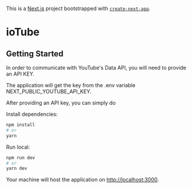 This is a [Next.js](https://nextjs.org/) project bootstrapped with [`create-next-app`](https://github.com/vercel/next.js/tree/canary/packages/create-next-app).

# ioTube

## Getting Started

In order to communicate with YouTube's Data API, you will need to provide an API KEY.

The application will get the key from the .env variable NEXT_PUBLIC_YOUTUBE_API_KEY.

After providing an API key, you can simply do

Install dependencies:
```bash
npm install
# or
yarn
```

Run local:
```bash
npm run dev
# or
yarn dev
```

Your machine will host the application on [http://localhost:3000](http://localhost:3000).
